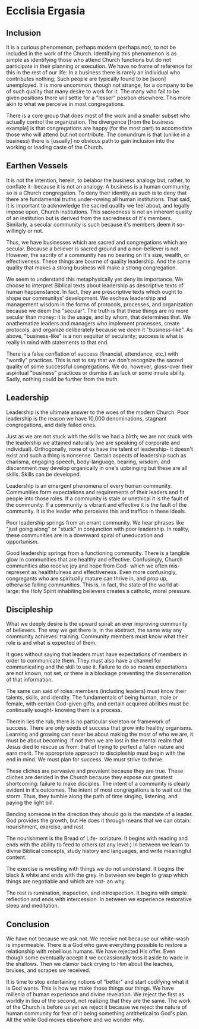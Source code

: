 # Ecclisia Ergasia


## Inclusion

It is a curious phenomenon, perhaps modern (perhaps not), to not be included in the work of the Church.
Identifying this phenomenon is as simple as identifying those who attend Church functions but do not participate in their planning or execution.
We have no frame of reference for this in the rest of our life:
  In a business there is rarely an individual who contributes nothing;
  Such people are typically found to be [soon] unemployed.
It is more uncommon, though not strange, for a company to be of such quality that many desire to work for it.
The many who fail to be given positions there will settle for a "lesser" position elsewhere.
This more akin to what we perceive in most congregations.

There is a core group that does most of the work and a smaller subset who actually control the organization.
The divergence [from the business example] is that congregations are happy (for the most part) to accomodate those who will attend but not contribute.
The conundrum is that (unlike in a business) there is [usually] no obvious path to gain inclusion into the working or leading caste of the Church.


## Earthen Vessels

It is not the intention, herein, to belabor the business analogy but, rather, to conflate it- because it is not an analogy.
A business is a human community, so is a Church congregation.
To deny their identity as such is to deny that there are fundamental truths under-rowing all human institutions.
That said, it is important to acknowledge the sacred quality we feel about, and legally impose upon, Church institutions.
This sacredness is not an inherent quality of an institution but is derived from the sacredness of it's members.
Similarly, a secular community is such because it's members deem it so- willingly or not.

Thus, we have businesses which are sacred and congregations which are secular.
Because a believer is sacred ground and a non-believer is not.
However, the sacrity of a community has no bearing on it's size, wealth, or effectiveness.
These things are bourne of quality leadership.
And the same quality that makes a strong business will make a strong congregation.

We seem to understand this metaphysically yet deny its importance.
We choose to interpret Biblical texts about leadership as descriptive texts of human happenstance.
In fact, they are prescriptive texts which ought to shape our communitys' development.
We eschew leadership and management wisdom in the forms of protocols, processes, and organization because we deem the "secular".
The truth is that these things are no more secular than money: it is the usage, and by whom, that determines that.
We anathematize leaders and managers who implement processes, create protocols, and organize deliberately because we deem it "business-like".
As above, "business-like" is a non sequitur of secularity; success is what is really in mind with statements to that end.

There is a false conflation of success (financial, attendance, etc.) with "wordly" practices.
This is not to say that we don't recognize the sacred quality of some successful congregations.
We do, however, gloss-over their aspiritual "business" practices or dismiss it as luck or some innate ability.
Sadly, nothing could be further from the truth.


## Leadership

Leadership is the ultimate answer to the woes of the modern Church.
Poor leadership is the reason we have 10,000 denominations, stagnant congregations, and daily failed ones.

Just as we are not stuck with the skills we had a birth; we are not stuck with the leadership we attained naturally (we are speaking of corporate and individual).
Orthogonally, none of us have the talent of leadership- it doesn't exist and such a thing is nonsense.
Certain aspects of leadership such as charisma, engaging speech, body-language, bearing, wisdom, and discernment may develop organically in one's upbringing but these are all skills.
Skills can be developed.

Leadership is an emergent phenomena of every human community.
Communities form expectations and requirements of their leaders and fit people into those roles.
If a community is stale or unethical it is the fault of the community.
If a community is vibrant and effective it is the fault of the community.
It is the leader who perceives this and traffics in these ideals.

Poor leadership springs from an errant community.
We hear phrases like "just going along" or "stuck" in conjunction with poor leadership.
In reality, these communities are in a downward spiral of uneducation and opportunism.

Good leadership springs from a functioning community.
There is a tangible glow in communities that are healthy and effective.
Confusingly, Church communities also receive joy and hope from God- which we often mis-represent as healthfulness and effectiveness.
Even more confusingly, congregants who are spiritually mature can thrive in, and prop up, otherwise failing communities.
This is, in fact, the state of the world at-large: the Holy Spirit inhabiting believers creates a catholic, moral pressure.


## Discipleship

What we deeply desire is the upward spiral: an ever improving community of believers.
The way we get there is, in the abstract, the same way any community achieves: training.
Community members must know what their role is and what is expected of them.

It goes without saying that leaders must have expectations of members in order to communicate them.
They must also have a channel for communicating and the skill to use it.
Failure to do so means expectations are not known, not set, or there is a blockage preventing the dissemenation of that information.

The same can said of roles: members (including leaders) must know their talents, skills, and identity.
The fundamentals of being human, male or female, with certain God-given gifts, and certain acquired abilities must be continually sought- knowing them is a process.

Therein lies the rub, there is no particular skeleton or framework of success.
There are only seeds of success that grow into healthy organisms.
Learning and growing can never be about making the most of who we are, it must be about becoming.
If not then we are lost in the mental realm that Jesus died to rescue us from: that of trying to perfect a fallen nature and earn merit.
The appropriate approach to discipleship must begin with the end in mind.
We must plan for success.
We must strive to thrive.

These cliches are pervasive and prevalent because they are true.
These cliches are derided in the Church because they expose our greatest shortcoming: failure to make disciples.
The intent of a community is clearly evident in it's outcomes.
The intent of most congregations is to wait out the storm.
Thus, they tumble along the path of time singing, listening, and paying the light bill.

Bending someone in the direction they should go is the mandate of a leader.
God provides the growth, but He does it through means that we can obtain: nourishment, exercise, and rest.

The nourishment is the Bread of Life- scripture.
It begins with reading and ends with the ability to feed to others (at any level.)
In between we learn to divine Biblical concepts, study history and languages, and write meaningful content.

The exercise is wrestling with things we do not understand.
It begins the black & white and ends with the grey.
In between we begin to grasp which things are negotiable and which are not- an why.

The rest is rumination, inspection, and introspection.
It begins with simple reflection and ends with intercession.
In between we experience restorative sleep and meditation.


## Conclusion

We have not because we ask not.
We receive not because our white-wash is impermeable.
There is a God who gave everything possible to restore a relationship with rebellious humans.
We have rejected His offer.
Even though some eventually accept it we occassionally toss it aside to wade in the shallows.
Then we clamor back crying to Him about the leaches, bruises, and scrapes we received.

It is time to stop entertaining notions of "better" and start codifying what it is God wants.
This is how we make those things our things.
We have millenia of human experience and divine revelation.
We reject the first as worldly in lieu of the second, not realizing that they are the same.
The work of the Church is before us yet we reject it because we reject the nature of human community for fear of it being something antithetical to God's plan.
All the while God moves elsewhere and we wonder why.